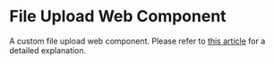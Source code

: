 # File Upload Web Component

A custom file upload web component. Please refer to [this article](https://muhimasri.com/blogs/finally-a-file-upload-component-that-works-everywhere/) for a detailed explanation.
